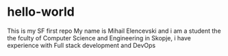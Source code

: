 # hello-world
This is my SF first repo
My name is Mihail Elencevski and i am a student the the fculty of Computer Science and Engineering in Skopje, i have experience with Full stack development and
DevOps

